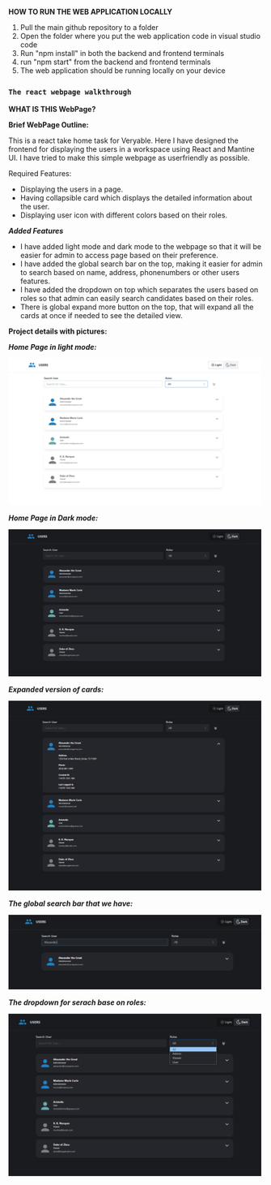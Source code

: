 <b>HOW TO RUN THE WEB APPLICATION LOCALLY</b>

1. Pull the main github repository to a folder
2. Open the folder where you put the web application code in visual studio code
3. Run "npm install" in both the backend and frontend terminals
4. run "npm start" from the backend and frontend terminals
5. The web application should be running locally on your device

### `The react webpage walkthrough`

<b>WHAT IS THIS WebPage? </b>

<b> Brief WebPage Outline: </b>

This is a react take home task for Veryable. Here I have designed the frontend for displaying the users in a workspace using React and Mantine UI. I have tried to make this simple webpage as userfriendly as possible.

Required Features:

- Displaying the users in a page.
- Having collapsible card which displays the detailed information about the user.
- Displaying user icon with different colors based on their roles.

**_Added Features_**

- I have added light mode and dark mode to the webpage so that it will be easier for admin to access page based on their preference.
- I have added the global search bar on the top, making it easier for admin to search based on name, address, phonenumbers or other users features.
- I have added the dropdown on top which separates the users based on roles so that admin can easily search candidates based on their roles.
- There is global expand more button on the top, that will expand all the cards at once if needed to see the detailed view.

<b>Project details with pictures: </b>

<b>**_Home Page in light mode:_** </b>

<img src="./public/images/HomePage.PNG" width= "500" >

<b>**_Home Page in Dark mode:_** </b>

<img src="./public/images/DarkMode.png" width= "500" >

<b>**_Expanded version of cards:_** </b>

<img src="./public/images/expanded.PNG" width= "500" >

<b>**_The global search bar that we have:_** </b>

<img src="./public/images/GlobalSearch.PNG" width= "500" >

<b>**_The dropdown for serach base on roles:_** </b>

<img src="./public/images/Dropdown.PNG" width= "500" >
